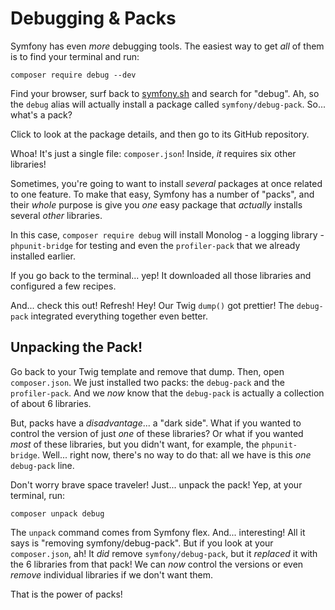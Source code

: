 # Debugging & Packs

Symfony has even *more* debugging tools. The easiest way to get *all* of them
is to find your terminal and run:

```terminal
composer require debug --dev
```

Find your browser, surf back to [symfony.sh](https://symfony.sh) and search for
"debug". Ah, so the `debug` alias will actually install a package called `symfony/debug-pack`.
So... what's a pack?

Click to look at the package details, and then go to its GitHub repository.

Whoa! It's just a single file: `composer.json`! Inside, *it* requires six other
libraries!

Sometimes, you're going to want to install *several* packages at once related to
one feature. To make that easy, Symfony has a number of "packs", and their *whole*
purpose is give you *one* easy package that *actually* installs several *other*
libraries.

In this case, `composer require debug` will install Monolog - a logging library -
`phpunit-bridge` for testing and even the `profiler-pack` that we already installed
earlier.

If you go back to the terminal... yep! It downloaded all those libraries and configured
a few recipes.

And... check this out! Refresh! Hey! Our Twig `dump()` got prettier! The `debug-pack`
integrated everything together even better.

## Unpacking the Pack!

Go back to your Twig template and remove that dump. Then, open `composer.json`.
We just installed two packs: the `debug-pack` and the `profiler-pack`. And we *now*
know that the `debug-pack` is actually a collection of about 6 libraries.

But, packs have a *disadvantage*... a "dark side". What if you wanted to control
the version of just *one* of these libraries? Or what if you wanted *most* of these
libraries, but you didn't want, for example, the `phpunit-bridge`. Well... right
now, there's no way to do that: all we have is this *one* `debug-pack` line.

Don't worry brave space traveler! Just... unpack the pack! Yep, at your terminal,
run:

```terminal
composer unpack debug
```

The `unpack` command comes from Symfony flex. And... interesting! All it says is
"removing symfony/debug-pack". But if you look at your `composer.json`, ah! It
*did* remove `symfony/debug-pack`, but it *replaced* it with the 6 libraries from
that pack! We can *now* control the versions or even *remove* individual libraries
if we don't want them.

That is the power of packs!
